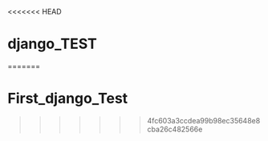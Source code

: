 <<<<<<< HEAD
# django_TEST
=======
# First_django_Test
>>>>>>> 4fc603a3ccdea99b98ec35648e8cba26c482566e
